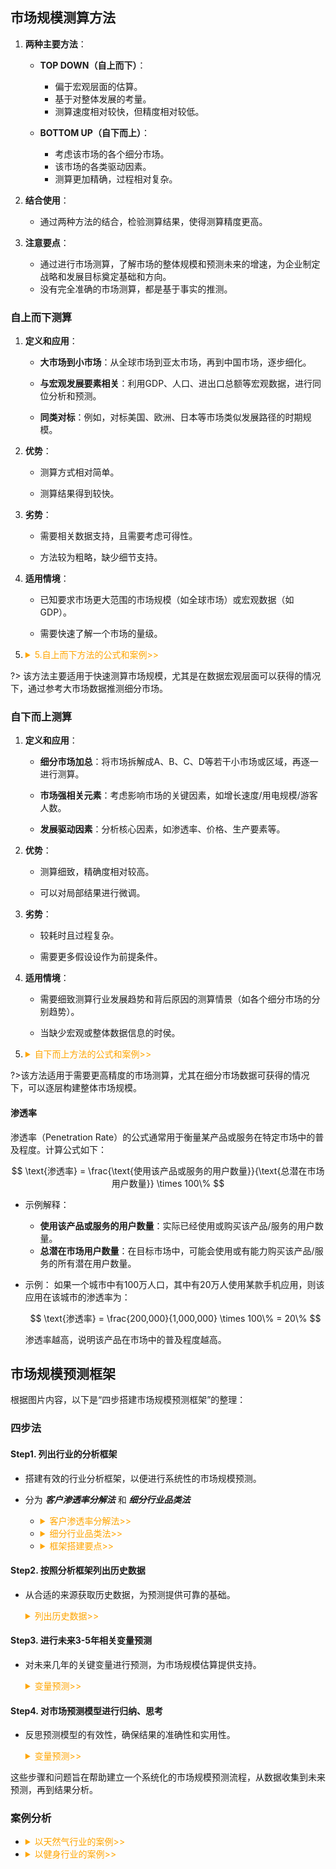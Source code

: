 



 
## 市场规模测算方法

1. **两种主要方法**：
   - **TOP DOWN（自上而下）**：
     - 偏于宏观层面的估算。
     - 基于对整体发展的考量。
     - 测算速度相对较快，但精度相对较低。



   - **BOTTOM UP（自下而上）**：
     - 考虑该市场的各个细分市场。
     - 该市场的各类驱动因素。
     - 测算更加精确，过程相对复杂。

2. **结合使用**：
   - 通过两种方法的结合，检验测算结果，使得测算精度更高。

3. **注意要点**：
    
   - 通过进行市场测算，了解市场的整体规模和预测未来的增速，为企业制定战略和发展目标奠定基础和方向。
   - 没有完全准确的市场测算，都是基于事实的推测。


### 自上而下测算

1. **定义和应用**：

   - **大市场到小市场**：从全球市场到亚太市场，再到中国市场，逐步细化。

   - **与宏观发展要素相关**：利用GDP、人口、进出口总额等宏观数据，进行同位分析和预测。

   - **同类对标**：例如，对标美国、欧洲、日本等市场类似发展路径的时期规模。

2. **优势**：

   - 测算方式相对简单。

   - 测算结果得到较快。

3. **劣势**：
   - 需要相关数据支持，且需要考虑可得性。

   - 方法较为粗略，缺少细节支持。

4. **适用情境**：

   - 已知要求市场更大范围的市场规模（如全球市场）或宏观数据（如GDP）。

   - 需要快速了解一个市场的量级。

5. <details><summary style="color:orange"> 5.自上而下方法的公式和案例>></summary>

    ![alt text](_media_商业分析/市场规模预测/自上而下方法公式1.png)
    ![alt text](_media_商业分析/市场规模预测/自上而下方法公式2.png)
    ![alt text](_media_商业分析/市场规模预测/自上而下方法公式3.png)
    ![alt text](_media_商业分析/市场规模预测/自上而下方法公式4.png)
  </details>

?> 该方法主要适用于快速测算市场规模，尤其是在数据宏观层面可以获得的情况下，通过参考大市场数据推测细分市场。


###	自下而上测算


1. **定义和应用**：

   - **细分市场加总**：将市场拆解成A、B、C、D等若干小市场或区域，再逐一进行测算。

   - **市场强相关元素**：考虑影响市场的关键因素，如增长速度/用电规模/游客人数。

   - **发展驱动因素**：分析核心因素，如渗透率、价格、生产要素等。

2. **优势**：

   - 测算细致，精确度相对较高。

   - 可以对局部结果进行微调。

3. **劣势**：

   - 较耗时且过程复杂。

   - 需要更多假设设作为前提条件。

4. **适用情境**：

   - 需要细致测算行业发展趋势和背后原因的测算情景（如各个细分市场的分别趋势）。

   - 当缺少宏观或整体数据信息的时侯。

5. <details><summary style="color:orange"> 自下而上方法的公式和案例>></summary>

    ![alt text](_media_商业分析/市场规模预测/自下而上方法公式1.png)
    ![alt text](_media_商业分析/市场规模预测/自下而上方法公式2.png)

  </details>

?>该方法适用于需要更高精度的市场测算，尤其在细分市场数据可获得的情况下，可以逐层构建整体市场规模。 

#### 渗透率
渗透率（Penetration Rate）的公式通常用于衡量某产品或服务在特定市场中的普及程度。计算公式如下：

$$
\text{渗透率} = \frac{\text{使用该产品或服务的用户数量}}{\text{总潜在市场用户数量}} \times 100\%
$$

- 示例解释：
    - **使用该产品或服务的用户数量**：实际已经使用或购买该产品/服务的用户数量。
    - **总潜在市场用户数量**：在目标市场中，可能会使用或有能力购买该产品/服务的所有潜在用户数量。

- 示例：
    如果一个城市中有100万人口，其中有20万人使用某款手机应用，则该应用在该城市的渗透率为：

    $$
    \text{渗透率} = \frac{200,000}{1,000,000} \times 100\% = 20\%
    $$

    渗透率越高，说明该产品在市场中的普及程度越高。

 
## 市场规模预测框架

根据图片内容，以下是“四步搭建市场规模预测框架”的整理：

### 四步法

#### Step1. 列出行业的分析框架  
- 搭建有效的行业分析框架，以便进行系统性的市场规模预测。

- 分为 _**客户渗透率分解法**_ 和 _**细分行业品类法**_
    
    - <details><summary style="color:orange"> 客户渗透率分解法>></summary>

      ![alt text](_media_商业分析/市场规模预测/分析框架—客户渗透率分解法.png)

      </details>

    - <details><summary style="color:orange"> 细分行业品类法>></summary>

      ![alt text](_media_商业分析/市场规模预测/分析框架—细分行业品类法.png)

      </details>



    - <details><summary style="color:orange"> 框架搭建要点>></summary>

      ![alt text](_media_商业分析/市场规模预测/分析框架—框架搭建要点.png)

      </details>


#### Step2. 按照分析框架列出历史数据  

- 从合适的来源获取历史数据，为预测提供可靠的基础。
    <details><summary style="color:orange">列出历史数据>></summary>

    ![alt text](_media_商业分析/市场规模预测/列出历史数据.png)

    </details>

#### Step3. 进行未来3-5年相关变量预测 

- 对未来几年的关键变量进行预测，为市场规模估算提供支持。

    <details><summary style="color:orange">变量预测>></summary>

    ![alt text](_media_商业分析/市场规模预测/未来3-5年预测.png)
    ![alt text](_media_商业分析/市场规模预测/未来3-5年预测2.png)

    </details>

#### Step4. 对市场预测模型进行归纳、思考  

- 反思预测模型的有效性，确保结果的准确性和实用性。

    <details><summary style="color:orange">变量预测>></summary>

    ![alt text](_media_商业分析/市场规模预测/模型归纳总结.png)

    </details>

这些步骤和问题旨在帮助建立一个系统化的市场规模预测流程，从数据收集到未来预测，再到结果分析。
 
 
### 案例分析
- <details><summary style="color:orange">以天然气行业的案例>></summary>

    ![alt text](_media_商业分析/市场规模预测/案例1.png)
    ![alt text](_media_商业分析/市场规模预测/案例2.png)
    ![alt text](_media_商业分析/市场规模预测/案例3.png)
    ![alt text](_media_商业分析/市场规模预测/案例4.png)

  </details>

- <details><summary style="color:orange">以健身行业的案例>></summary>

    ![alt text](_media_商业分析/市场规模预测/案例6.png)

    ![alt text](_media_商业分析/市场规模预测/案例8.png)

    ![alt text](_media_商业分析/市场规模预测/案例7.png)

    ![alt text](_media_商业分析/市场规模预测/案例5.png)


  </details>
 
 
 
 
 
 
 
 
<!-- ## 细分市场 -->

